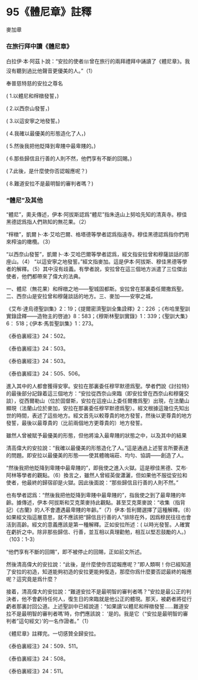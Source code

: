 # 95《體尼章》註釋

麥加章

### 在旅行拜中讀《體尼章》

白拉伊·本·阿茲卜說：“安拉的使者ﷺ曾在旅行的兩拜禮拜中誦讀了《體尼章》。我沒有聽到過比他聲音更優美的人。”（1）

奉普慈特慈的安拉之尊名

( 1.以體尼和榟橔發誓，) 

( 2.以西奈山發誓，)

( 3.以這安寧之地發誓。)

( 4.我確以最優美的形態造化了人，)

( 5.然後我把他貶降到卑賤中最卑賤的。)

( 6.那些歸信且行善的人則不然，他們享有不斷的回賜。)

( 7.此後，是什麼使你否認報應呢？) 

( 8.難道安拉不是最明智的審判者嗎？)

### “體尼”及其他

“體尼”，奧夫傳述，伊本·阿拔斯認爲“體尼”指朱迭山上努哈先知的清真寺。穆佳黑德認爲指人們熟知的無花果。（2）

“榟橔”，凱爾卜·本·艾哈巴爾、格塔德等學者認爲指遠寺。穆佳黑德認爲指你們用來榨油的橄欖。（3）

“以西奈山發誓”，凱爾卜·本·艾哈巴爾等學者認爲，經文指安拉曾和穆薩談話的那座山。（4） “以這安寧之地發誓。”經文指麥加。這是伊本·阿拔斯、穆佳黑德等學者的解釋。（5）其中沒有歧義。有學者說，安拉曾在這三個地方派遣了三位傑出使者，他們都帶來了偉大的法典。

一、體尼（無花果）和榟橔之地——聖城固都斯。安拉曾在那裏委任爾撒爲聖。二、西奈山是安拉曾和穆薩談話的地方。三、麥加——安寧之城，

《艾布·達烏德聖訓集》2：19；《提爾密濟聖訓全集詮釋》2：226 ；《布哈里聖訓實錄詮釋——造物主的啓迪》8：583；《穆斯林聖訓實錄》1：339；《聖訓大集》6： 518；《伊本·馬哲聖訓集》1：273。

《泰伯裏經注》24：502。

《泰伯裏經注》24：503。

《泰伯裏經注》24：503。

《泰伯裏經注》24：505、506。

進入其中的人都會獲得安寧。安拉在那裏委任穆罕默德爲聖。學者們說《討拉特》的最後部分記錄着這三個地方：“安拉從西奈山來臨（即安拉曾在西奈山和穆薩交談），從西爾勒山（位於固督斯，安拉在這座山上委任爾撒爲聖）出現，在法蘭山顯現（法蘭山位於麥加，安拉在那裏委任穆罕默德爲聖）。經文根據這幾位先知出世的時間，表述了這些地方。經文首先以較尊貴的地方發誓，然後以更尊貴的地方發誓，最後以最尊貴的（比前兩個地方更尊貴的）地方發誓。

雖然人曾被賦予最優美的形態，但他將淪入最卑賤的狀態之中，以及其中的結果

清高偉大的安拉說：“我確以最優美的形態造化了人。”這是通過上述誓言所要表達的問題。即安拉以最優美的形態——使其體魄端莊、均勻、協調——創造了人。

“然後我把他貶降到卑賤中最卑賤的”，即我使之進入火獄。這是穆佳黑德、艾布·阿林等學者的觀點。（6）換言之，雖然人曾經英俊瀟灑，但如果他不服從安拉和使者，他最終的歸宿卻是火獄。因此後面說：“那些歸信且行善的人則不然。”

也有學者認爲：“然後我把他貶降到卑賤中最卑賤的”，指我使之到了最卑賤的年齡。據傳述，伊本·阿拔斯和艾克萊麥持此觀點。甚至艾克萊麥說：“收集（指背記）《古蘭》的人不會遭遇最卑賤的年齡。”（7）伊本·哲利爾選擇了這種解釋。（8）如果經文指這層意思，就不應該把“歸信且行善的人”排除在外，因爲穆民往往也會活到高齡。經文的意義應該是第一種解釋。正如安拉所述：( 以時光發誓。人確實在虧折之中。除非那些歸信、行善，並互相以真理勸勉，相互以堅忍鼓勵的人。)（103：1-3）

“他們享有不斷的回賜”，即不被停止的回賜，正如前文所述。

然後清高偉大的安拉說：“此後，是什麼使你否認報應呢？”即人類啊！你已經知道了安拉的初造，知道能夠初造的安拉更能夠復造，那麼你爲什麼要否認最終的報應呢？這究竟是爲什麼？

接着，清高偉大的安拉說：“難道安拉不是最明智的審判者嗎？”安拉是最公正的判決者，他不會虧待任何人，復生日的來臨就是他公正的體現。那天，被虧者將從行虧者那裏討回公道。上述聖訓中已經說道：“如果讀‘以體尼和榟橔發誓……難道安拉不是最明智的審判者嗎’時，你們應該說： ‘是的。我是它（“安拉是最明智的審判者”這句經文）’的一名作證者。”（1）

《體尼章》註釋完。一切感贊全歸安拉。

《泰伯裏經注》24：509、511。

《泰伯裏經注》24：508。

《泰伯裏經注》24：511。

